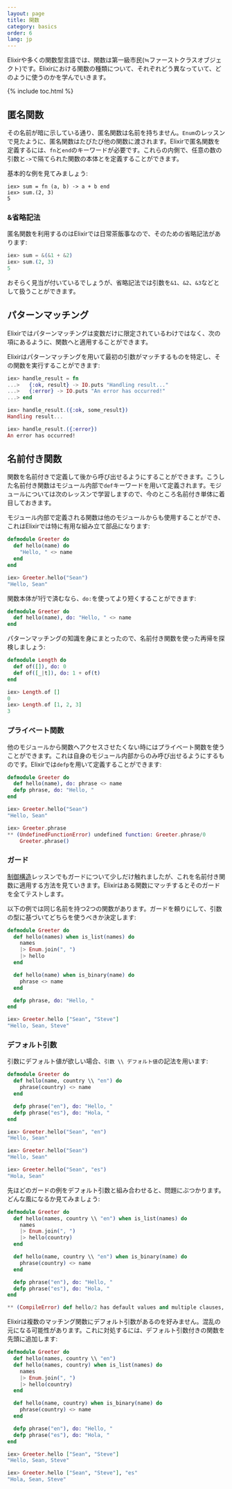 ```yaml
---
layout: page
title: 関数
category: basics
order: 6
lang: jp
---
```


Elixirや多くの関数型言語では、関数は第一級市民(≒ファーストクラスオブジェクト)です。Elixirにおける関数の種類について、それぞれどう異なっていて、どのように使うのかを学んでいきます。

{% include toc.html %}

## 匿名関数

その名前が暗に示している通り、匿名関数は名前を持ちません。`Enum`のレッスンで見たように、匿名関数はたびたび他の関数に渡されます。Elixirで匿名関数を定義するには、`fn`と`end`のキーワードが必要です。これらの内側で、任意の数の引数と`->`で隔てられた関数の本体とを定義することができます。

基本的な例を見てみましょう:

```elixirre
iex> sum = fn (a, b) -> a + b end
iex> sum.(2, 3)
5
```

### &省略記法

匿名関数を利用するのはElixirでは日常茶飯事なので、そのための省略記法があります:

```elixir
iex> sum = &(&1 + &2)
iex> sum.(2, 3)
5
```

おそらく見当が付いているでしょうが、省略記法では引数を`&1`、`&2`、`&3`などとして扱うことができます。

## パターンマッチング

Elixirではパターンマッチングは変数だけに限定されているわけではなく、次の項にあるように、関数へと適用することができます。

Elixirはパターンマッチングを用いて最初の引数がマッチするものを特定し、その関数を実行することができます:

```elixir
iex> handle_result = fn
...>   {:ok, result} -> IO.puts "Handling result..."
...>   {:error} -> IO.puts "An error has occurred!"
...> end

iex> handle_result.({:ok, some_result})
Handling result...

iex> handle_result.({:error})
An error has occurred!
```

## 名前付き関数

関数を名前付きで定義して後から呼び出せるようにすることができます。こうした名前付き関数はモジュール内部で`def`キーワードを用いて定義されます。モジュールについては次のレッスンで学習しますので、今のところ名前付き単体に着目しておきます。

モジュール内部で定義される関数は他のモジュールからも使用することができ、これはElixirでは特に有用な組み立て部品になります:

```elixir
defmodule Greeter do
  def hello(name) do
    "Hello, " <> name
  end
end

iex> Greeter.hello("Sean")
"Hello, Sean"
```

関数本体が1行で済むなら、`do:`を使ってより短くすることができます:

```elixir
defmodule Greeter do
  def hello(name), do: "Hello, " <> name
end
```

パターンマッチングの知識を身にまとったので、名前付き関数を使った再帰を探検しましょう:

```elixir
defmodule Length do
  def of([]), do: 0
  def of([_|t]), do: 1 + of(t)
end

iex> Length.of []
0
iex> Length.of [1, 2, 3]
3
```

### プライベート関数

他のモジュールから関数へアクセスさせたくない時にはプライベート関数を使うことができます。これは自身のモジュール内部からのみ呼び出せるようにするものです。Elixirでは`defp`を用いて定義することができます:

```elixir
defmodule Greeter do
  def hello(name), do: phrase <> name
  defp phrase, do: "Hello, "
end

iex> Greeter.hello("Sean")
"Hello, Sean"

iex> Greeter.phrase
** (UndefinedFunctionError) undefined function: Greeter.phrase/0
    Greeter.phrase()
```

### ガード

[制御構造](../control-structures.md)レッスンでもガードについて少しだけ触れましたが、これを名前付き関数に適用する方法を見ていきます。Elixirはある関数にマッチするとそのガードを全てテストします。

以下の例では同じ名前を持つ2つの関数があります。ガードを頼りにして、引数の型に基づいてどちらを使うべきか決定します:

```elixir
defmodule Greeter do
  def hello(names) when is_list(names) do
    names
    |> Enum.join(", ")
    |> hello
  end

  def hello(name) when is_binary(name) do
    phrase <> name
  end

  defp phrase, do: "Hello, "
end

iex> Greeter.hello ["Sean", "Steve"]
"Hello, Sean, Steve"
```

### デフォルト引数

引数にデフォルト値が欲しい場合、`引数 \\ デフォルト値`の記法を用います:

```elixir
defmodule Greeter do
  def hello(name, country \\ "en") do
    phrase(country) <> name
  end

  defp phrase("en"), do: "Hello, "
  defp phrase("es"), do: "Hola, "
end

iex> Greeter.hello("Sean", "en")
"Hello, Sean"

iex> Greeter.hello("Sean")
"Hello, Sean"

iex> Greeter.hello("Sean", "es")
"Hola, Sean"
```

先ほどのガードの例をデフォルト引数と組み合わせると、問題にぶつかります。どんな風になるか見てみましょう:

```elixir
defmodule Greeter do
  def hello(names, country \\ "en") when is_list(names) do
    names
    |> Enum.join(", ")
    |> hello(country)
  end

  def hello(name, country \\ "en") when is_binary(name) do
    phrase(country) <> name
  end

  defp phrase("en"), do: "Hello, "
  defp phrase("es"), do: "Hola, "
end

** (CompileError) def hello/2 has default values and multiple clauses, define a function head with the defaults
```

Elixirは複数のマッチング関数にデフォルト引数があるのを好みません。混乱の元になる可能性があります。これに対処するには、デフォルト引数付きの関数を先頭に追加します:

```elixir
defmodule Greeter do
  def hello(names, country \\ "en")
  def hello(names, country) when is_list(names) do
    names
    |> Enum.join(", ")
    |> hello(country)
  end

  def hello(name, country) when is_binary(name) do
    phrase(country) <> name
  end

  defp phrase("en"), do: "Hello, "
  defp phrase("es"), do: "Hola, "
end

iex> Greeter.hello ["Sean", "Steve"]
"Hello, Sean, Steve"

iex> Greeter.hello ["Sean", "Steve"], "es"
"Hola, Sean, Steve"
```
